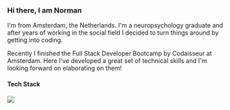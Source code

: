 ### Hi there, I am Norman

I'm from Amsterdam, the Netherlands. I'm a neuropsychology graduate and after years of working in the social field I decided to turn things around by getting into coding. 

Recently I finished the Full Stack Developer Bootcamp by Codaisseur at Amsterdam. Here I've developed a great set of technical skills and I'm looking forward on elaborating on them!

#### Tech Stack
<img src="{https://img.shields.io/badge/React-20232A?style=for-the-badge&logo=react&logoColor=61DAFB}" />


<!--
**normanvisser/normanvisser** is a ✨ _special_ ✨ repository because its `README.md` (this file) appears on your GitHub profile.

Here are some ideas to get you started:

- 🔭 I’m currently working on ...
- 🌱 I’m currently learning ...
- 👯 I’m looking to collaborate on ...
- 🤔 I’m looking for help with ...
- 💬 Ask me about ...
- 📫 How to reach me: ...
- 😄 Pronouns: ...
- ⚡ Fun fact: ...
-->




